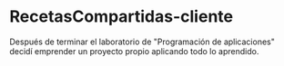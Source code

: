 # RecetasCompartidas-cliente
Después de terminar el laboratorio de "Programación de aplicaciones" decidí emprender un proyecto propio aplicando todo lo aprendido.
